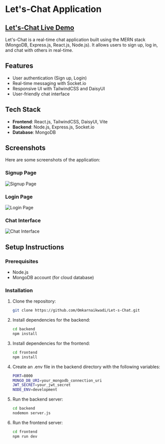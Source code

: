 <!-- ### Setup .env file
```js
PORT=...
MONGO_DB_URI=...
JWT_SECRET=...
NODE_ENV=...
```
### Build the app
```shell
npm run build
```
### Start the app
```shell
npm start
``` -->
# Let's-Chat Application
## [Let's-Chat Live Demo](https://let-s-chat-aqud.onrender.com/)
Let's-Chat is a real-time chat application built using the MERN stack (MongoDB, Express.js, React.js, Node.js). It allows users to sign up, log in, and chat with others in real-time.

## Features
- User authentication (Sign up, Login)
- Real-time messaging with Socket.io
- Responsive UI with TailwindCSS and DaisyUI
- User-friendly chat interface

## Tech Stack
- **Frontend**: React.js, TailwindCSS, DaisyUI, Vite
- **Backend**: Node.js, Express.js, Socket.io
- **Database**: MongoDB

## Screenshots
Here are some screenshots of the application:

### Signup Page
![Signup Page](./ScreenShots/signup.png)

### Login Page
![Login Page](./ScreenShots/login.png)

### Chat Interface
![Chat Interface](./ScreenShots/chatinter.png)

## Setup Instructions

### Prerequisites
- Node.js
- MongoDB account (for cloud database)

### Installation

1. Clone the repository:
   ```bash
   git clone https://github.com/Omkarnaikwadi/Let-s-Chat.git

2. Install dependencies for the backend:
    ```bash
    cd backend
    npm install

3. Install dependencies for the frontend:
    ```bash
    cd frontend
    npm install

4. Create an .env file in the backend directory with the following variables:

    ```bash
    PORT=8000
    MONGO_DB_URI=your_mongodb_connection_uri
    JWT_SECRET=your_jwt_secret
    NODE_ENV=development

5. Run the backend server:

    ```bash
    cd backend
    nodemon server.js

6. Run the frontend server:

    ```bash
    cd frontend
    npm run dev
